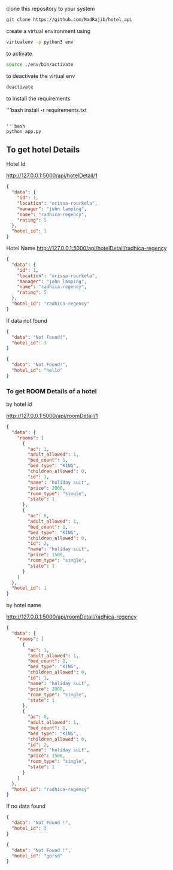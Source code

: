 clone this repository to your system

```bash
git clone https://github.com/MadRajib/hotel_api
```
create a virtual environment using

```bash
virtualenv -p python3 env
```
to activate

```bash
source ./env/bin/activate
```

to deactivate the virtual env

```bash
deactivate
```

to install the requirements

'''bash
install -r requirements.txt
```

'''bash
python app.py
```


## To get hotel Details

Hotel Id

http://127.0.0.1:5000/api/hotelDetail/1 

```json
{
  "data": {
    "id": 1, 
    "location": "orissa-rourkela", 
    "manager": "john lamping", 
    "name": "radhica-regency", 
    "rating": 5
  }, 
  "hotel_id": 1
}
```

Hotel Name
http://127.0.0.1:5000/api/hotelDetail/radhica-regency

```json
{
  "data": {
    "id": 1, 
    "location": "orissa-rourkela", 
    "manager": "john lamping", 
    "name": "radhica-regency", 
    "rating": 5
  }, 
  "hotel_id": "radhica-regency"
}
```

If data not found

```json
{
  "data": "Not Found!", 
  "hotel_id": 3
}

{
  "data": "Not Found!", 
  "hotel_id": "hello"
}

```

### To get ROOM Details of a hotel 

by hotel id

http://127.0.0.1:5000/api/roomDetail/1

```json
{
  "data": {
    "rooms": [
      {
        "ac": 1, 
        "adult_allowed": 1, 
        "bed_count": 1, 
        "bed_type": "KING", 
        "children_allowed": 0, 
        "id": 1, 
        "name": "holiday suit", 
        "price": 2000, 
        "room_type": "single", 
        "state": 1
      }, 
      {
        "ac": 0, 
        "adult_allowed": 1, 
        "bed_count": 1, 
        "bed_type": "KING", 
        "children_allowed": 0, 
        "id": 2, 
        "name": "holiday suit", 
        "price": 1500, 
        "room_type": "single", 
        "state": 1
      }
    ]
  }, 
  "hotel_id": 1
}
```

by hotel name

http://127.0.0.1:5000/api/roomDetail/radhica-regency

```json
{
  "data": {
    "rooms": [
      {
        "ac": 1, 
        "adult_allowed": 1, 
        "bed_count": 1, 
        "bed_type": "KING", 
        "children_allowed": 0, 
        "id": 1, 
        "name": "holiday suit", 
        "price": 2000, 
        "room_type": "single", 
        "state": 1
      }, 
      {
        "ac": 0, 
        "adult_allowed": 1, 
        "bed_count": 1, 
        "bed_type": "KING", 
        "children_allowed": 0, 
        "id": 2, 
        "name": "holiday suit", 
        "price": 1500, 
        "room_type": "single", 
        "state": 1
      }
    ]
  }, 
  "hotel_id": "radhica-regency"
}
```

If no data found

```json
{
  "data": "Not Found !", 
  "hotel_id": 3
}

{
  "data": "Not Found !", 
  "hotel_id": "gorsd"
}
```
